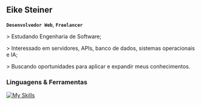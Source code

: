 ## Eike Steiner
**`Desenvolvedor Web`**, **`Freelancer`**

<p>> Estudando Engenharia de Software;</p>
<p>> Interessado em servidores, APIs, banco de dados, sistemas operacionais e IA;</p>
<p>> Buscando oportunidades para aplicar e expandir meus conhecimentos.</p>

### Linguagens & Ferramentas

[![My Skills](https://skillicons.dev/icons?i=html,css,javascript,java)]()

<!--
**eikesteiner/eikesteiner** is a ✨ _special_ ✨ repository because its `README.md` (this file) appears on your GitHub profile.

Here are some ideas to get you started:

- 🔭 I’m currently working on ...
- 🌱 I’m currently learning ...
- 👯 I’m looking to collaborate on ...
- 🤔 I’m looking for help with ...
- 💬 Ask me about ...
- 📫 How to reach me: ...
- 😄 Pronouns: ...
- ⚡ Fun fact: ...
-->
